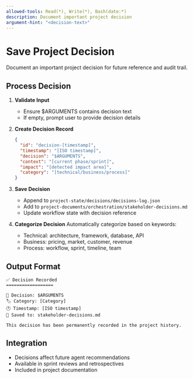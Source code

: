```yaml
---
allowed-tools: Read(*), Write(*), Bash(date:*)
description: Document important project decision
argument-hint: "<decision-text>"
---
```


# Save Project Decision

Document an important project decision for future reference and audit trail.

## Process Decision

1. **Validate Input**
   - Ensure $ARGUMENTS contains decision text
   - If empty, prompt user to provide decision details

2. **Create Decision Record**
   ```json
   {
     "id": "decision-[timestamp]",
     "timestamp": "[ISO timestamp]",
     "decision": "$ARGUMENTS",
     "context": "[current phase/sprint]",
     "impact": "[detected impact area]",
     "category": "[technical/business/process]"
   }
   ```

3. **Save Decision**
   - Append to `project-state/decisions/decisions-log.json`
   - Add to `project-documents/orchestration/stakeholder-decisions.md`
   - Update workflow state with decision reference

4. **Categorize Decision**
   Automatically categorize based on keywords:
   - Technical: architecture, framework, database, API
   - Business: pricing, market, customer, revenue
   - Process: workflow, sprint, timeline, team

## Output Format

```
✅ Decision Recorded
==================

📝 Decision: $ARGUMENTS
🏷️ Category: [Category]
🕐 Timestamp: [ISO timestamp]
📁 Saved to: stakeholder-decisions.md

This decision has been permanently recorded in the project history.
```

## Integration

- Decisions affect future agent recommendations
- Available in sprint reviews and retrospectives
- Included in project documentation